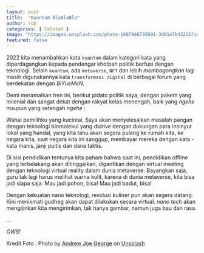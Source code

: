 ```yaml
---
layout: post
title:  "Kuantum BlaBlaBla"
author: rob
categories: [ Celoteh ]
image: "https://images.unsplash.com/photo-1607988795691-3d0147b43231?ixlib=rb-1.2.1&ixid=MnwxMjA3fDB8MHxwaG90by1wYWdlfHx8fGVufDB8fHx8&auto=format&fit=crop&w=1024&q=80"
featured: false
---
```


2022 kita menambahkan kata `kuantum` dalam kategori kata yang diperdagangkan kepada pendengar khotbah politik berfusi dengan teknologi. Selain `kuantum`, ada `metaverse`, `NFT` dan lebih *membagongkan* lagi masih digunakannya kata `transformasi digital` di berbagai forum yang berdekatan dengan *BiYueMeN*.

Demi meramaikan tren ini, berikut pidato politik saya, dengan pakem yang milenial dan sangat dekat dengan rakyat kelas menengah, baik yang *ngehe* maupun yang setengah *ngehe* :

Wahai pemilihku yang kucintai, 
Saya akan menyelesaikan masalah pangan dengan teknologi biomolekul yang di*drive* dengan dukungan para insinyur lokal yang handal, yang kita tahu akan segera pulang ke rumah kita, ke negara kita, saat negara kita ini sanggup, membayar mereka dengan kata - kata manis, janji puitis dan dana taktis. 

Di sisi pendidikan tentunya kita paham bahwa saat ini, pendidikan offline yang terbelakang akan ditinggalkan, digantikan dengan virtual meeting dengan teknologi virtual reality dalam dunia metaverse. Bayangkan saja, guru tak lagi harus melihat warna kulit, karena di dunia metaverse, kita bisa jadi siapa saja. Mau jadi pohon, bisa! Mau jadi badut, bisa! 

Dengan kekuatan nano teknologi, revolusi kuliner pun akan segera datang. Kini menikmati gudheg akan dapat dilakukan secara virtual. *nano tech* akan mengijinkan kita mengirimkan, tak hanya gambar, namun juga bau dan rasa. 

...

*GWS!*

Kredit Foto : Photo by <a href="https://unsplash.com/@andrewjoegeorge?utm_source=unsplash&utm_medium=referral&utm_content=creditCopyText">Andrew Joe George</a> on <a href="https://unsplash.com/photos/g-fm27_BRyQ?utm_source=unsplash&utm_medium=referral&utm_content=creditCopyText">Unsplash</a>
  